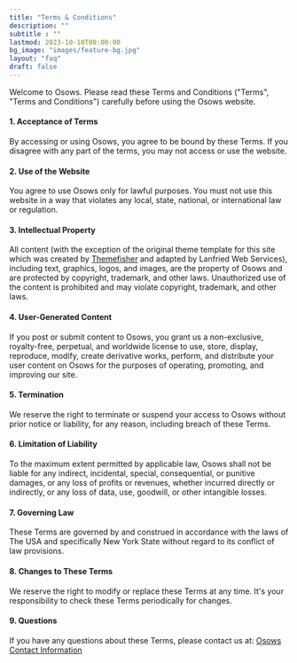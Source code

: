 ```yaml
---
title: "Terms & Conditions"
description: ""
subtitle : ""
lastmod: 2023-10-10T00:00:00
bg_image: "images/feature-bg.jpg"
layout: "faq"
draft: false
---
```



Welcome to Osows. Please read these Terms and Conditions ("Terms", "Terms and Conditions") carefully before using the Osows website.
#### 1. Acceptance of Terms
By accessing or using Osows, you agree to be bound by these Terms. If you disagree with any part of the terms, you may not access or use the website.
#### 2. Use of the Website
You agree to use Osows only for lawful purposes. You must not use this website in a way that violates any local, state, national, or international law or regulation.
#### 3. Intellectual Property
All content (with the exception of the original theme template for this site which was created by [Themefisher](https://themefisher.com/hugo-themes/) and adapted by Lanfried Web Services), including text, graphics, logos, and images, are the property of Osows and are protected by copyright, trademark, and other laws. Unauthorized use of the content is prohibited and may violate copyright, trademark, and other laws.
#### 4. User-Generated Content
If you post or submit content to Osows, you grant us a non-exclusive, royalty-free, perpetual, and worldwide license to use, store, display, reproduce, modify, create derivative works, perform, and distribute your user content on Osows for the purposes of operating, promoting, and improving our site.
#### 5. Termination
We reserve the right to terminate or suspend your access to Osows without prior notice or liability, for any reason, including breach of these Terms.
#### 6. Limitation of Liability
To the maximum extent permitted by applicable law, Osows shall not be liable for any indirect, incidental, special, consequential, or punitive damages, or any loss of profits or revenues, whether incurred directly or indirectly, or any loss of data, use, goodwill, or other intangible losses.
#### 7. Governing Law
These Terms are governed by and construed in accordance with the laws of The USA and specifically New York State without regard to its conflict of law provisions.
#### 8. Changes to These Terms
We reserve the right to modify or replace these Terms at any time. It's your responsibility to check these Terms periodically for changes.
#### 9. Questions
If you have any questions about these Terms, please contact us at:
[Osows Contact Information](/contact/)